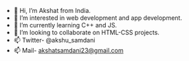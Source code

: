 - 👋 Hi, I’m Akshat from India.
- 👀 I’m interested in web development and app development.
- 🌱 I’m currently learning C++ and JS.
- 💞️ I’m looking to collaborate on HTML-CSS projects.
- 📫 Twitter- @akshu_samdani 
- 📫 Mail- akshatsamdani23@gmail.com


